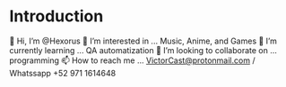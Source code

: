 # Introduction
👋 Hi, I’m @Hexorus
👀 I’m interested in ... Music, Anime, and Games
🌱 I’m currently learning ... QA automatization
💞️ I’m looking to collaborate on ... programming
📫 How to reach me ... VictorCast@protonmail.com / Whatssapp +52 971 1614648

